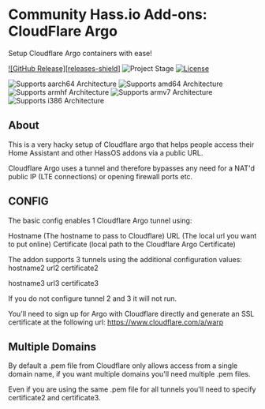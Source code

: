 # Community Hass.io Add-ons: CloudFlare Argo

Setup Cloudflare Argo containers with ease!

[![GitHub Release][releases-shield]][releases]
![Project Stage][project-stage-shield]
[![License][license-shield]](LICENSE.md)

![Supports aarch64 Architecture][aarch64-shield]
![Supports amd64 Architecture][amd64-shield]
![Supports armhf Architecture][armhf-shield]
![Supports armv7 Architecture][armv7-shield]
![Supports i386 Architecture][i386-shield]

## About

This is a very hacky setup of Cloudflare argo that helps people access their Home Assistant and other HassOS addons via a public URL.

Cloudflare Argo uses a tunnel and therefore bypasses any need for a NAT'd public IP (LTE connections) or opening firewall ports etc.

## CONFIG

The basic config enables 1 Cloudflare Argo tunnel using:

Hostname (The hostname to pass to Cloudflare)
URL (The local url you want to put online)
Certificate (local path to the Cloudflare Argo Certificate)

The addon supports 3 tunnels using the additional configuration values:
hostname2
url2
certificate2

hostname3
url3
certificate3

If you do not configure tunnel 2 and 3 it will not run.

You'll need to sign up for Argo with Cloudflare directly and generate an SSL certificate at the following url:
https://www.cloudflare.com/a/warp

## Multiple Domains
By default a .pem file from Cloudflare only allows access from a single domain name, if you want multiple domains you'll need multiple .pem files.

Even if you are using the same .pem file for all tunnels you'll need to specify certificate2 and certificate3.

[aarch64-shield]: https://img.shields.io/badge/aarch64-no-red.svg
[amd64-shield]: https://img.shields.io/badge/amd64-yes-green.svg
[armhf-shield]: https://img.shields.io/badge/armhf-no-red.svg
[armv7-shield]: https://img.shields.io/badge/armv7-no-red.svg
[commits]: https://github.com/wlatic/hassio.addons/addon-cloudflare-argo/commits/master
[contributors]: https://github.com/wlatic/hassio.addons/addon-cloudflare-argo/graphs/contributors
[forum-shield]: https://img.shields.io/badge/community-forum-brightgreen.svg
[frenck]: https://github.com/wlatic
[gitlabci]: https://gitlab.com/wlatic/hassio.addons/addon-cloudflare-argo/pipelines
[home-assistant]: https://home-assistant.io
[i386-shield]: https://img.shields.io/badge/i386-no-red.svg
[issue]: https://github.com/wlatic/hassio.addons/addon-cloudflare-argo/issues
[keepchangelog]: http://keepachangelog.com/en/1.0.0/
[license-shield]: https://img.shields.io/github/license/hassio-addons/addon-vscode.svg
[maintenance-shield]: https://img.shields.io/maintenance/yes/2020.svg
[project-stage-shield]: https://img.shields.io/badge/project%20stage-production%20ready-brightgreen.svg
[reddit]: https://reddit.com/r/homeassistant
[releases]: https://github.com/wlatic/hassio.addons/addon-cloudflare-argo/releases
[repository]: https://github.com/wlatic/hassio.addons/repository
[semver]: http://semver.org/spec/v2.0.0.htm
[ubuntu-packages]: https://packages.ubuntu.com
